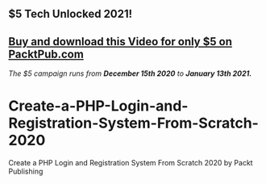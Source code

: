 ## $5 Tech Unlocked 2021!
[Buy and download this Video for only $5 on PacktPub.com](https://www.packtpub.com/product/create-a-php-login-and-registration-system-from-scratch-2020-video/9781800569836)
-----
*The $5 campaign         runs from __December 15th 2020__ to __January 13th 2021.__*

# Create-a-PHP-Login-and-Registration-System-From-Scratch-2020
Create a PHP Login and Registration System From Scratch 2020 by Packt Publishing

